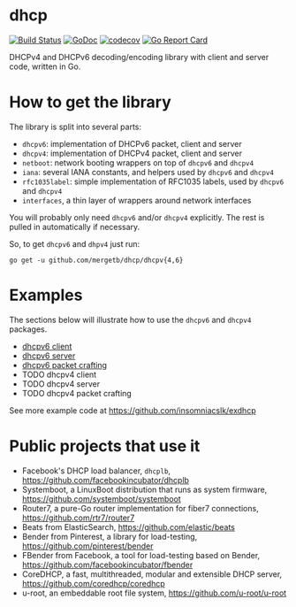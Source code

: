 # dhcp
[![Build Status](https://travis-ci.org/mergetb/dhcp.svg?branch=master)](https://travis-ci.org/mergetb/dhcp)
[![GoDoc](https://godoc.org/github.com/mergetb/dhcp?status.svg)](https://godoc.org/github.com/mergetb/dhcp)
[![codecov](https://codecov.io/gh/mergetb/dhcp/branch/master/graph/badge.svg)](https://codecov.io/gh/mergetb/dhcp)
[![Go Report Card](https://goreportcard.com/badge/github.com/mergetb/dhcp)](https://goreportcard.com/report/github.com/mergetb/dhcp)

DHCPv4 and DHCPv6 decoding/encoding library with client and server code, written in Go.

# How to get the library

The library is split into several parts:
* `dhcpv6`: implementation of DHCPv6 packet, client and server
* `dhcpv4`: implementation of DHCPv4 packet, client and server
* `netboot`: network booting wrappers on top of `dhcpv6` and `dhcpv4`
* `iana`: several IANA constants, and helpers used by `dhcpv6` and `dhcpv4`
* `rfc1035label`: simple implementation of RFC1035 labels, used by `dhcpv6` and
  `dhcpv4`
* `interfaces`, a thin layer of wrappers around network interfaces

You will probably only need `dhcpv6` and/or `dhcpv4` explicitly. The rest is
pulled in automatically if necessary.


So, to get `dhcpv6` and `dhpv4` just run:
```
go get -u github.com/mergetb/dhcp/dhcpv{4,6}
```


# Examples

The sections below will illustrate how to use the `dhcpv6` and `dhcpv4`
packages.

* [dhcpv6 client](examples/client6/)
* [dhcpv6 server](examples/server6/)
* [dhcpv6 packet crafting](examples/packetcrafting6)
* TODO dhcpv4 client
* TODO dhcpv4 server
* TODO dhcpv4 packet crafting


See more example code at https://github.com/insomniacslk/exdhcp


# Public projects that use it

* Facebook's DHCP load balancer, `dhcplb`, https://github.com/facebookincubator/dhcplb
* Systemboot, a LinuxBoot distribution that runs as system firmware, https://github.com/systemboot/systemboot
* Router7, a pure-Go router implementation for fiber7 connections, https://github.com/rtr7/router7
* Beats from ElasticSearch, https://github.com/elastic/beats
* Bender from Pinterest, a library for load-testing, https://github.com/pinterest/bender
* FBender from Facebook, a tool for load-testing based on Bender, https://github.com/facebookincubator/fbender
* CoreDHCP, a fast, multithreaded, modular and extensible DHCP server, https://github.com/coredhcp/coredhcp
* u-root, an embeddable root file system, https://github.com/u-root/u-root
